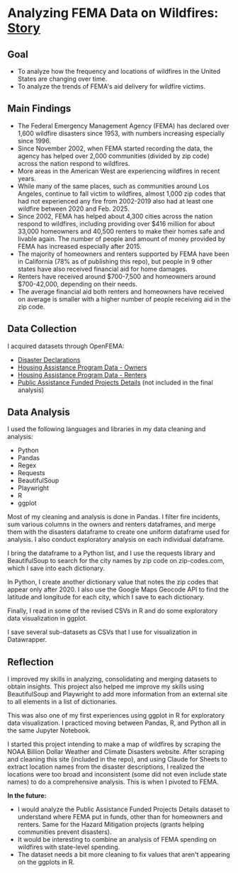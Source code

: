 # Analyzing FEMA Data on Wildfires: [Story](https://annikamcginnis.github.io/wildfires-fema/)

## Goal
- To analyze how the frequency and locations of wildfires in the United States are changing over time.
- To analyze the trends of FEMA's aid delivery for wildfire victims.

## Main Findings
- The Federal Emergency Management Agency (FEMA) has declared over 1,600 wildfire disasters since 1953, with numbers increasing especially since 1996.
- Since November 2002, when FEMA started recording the data, the agency has helped over 2,000 communities (divided by zip code) across the nation respond to wildfires.
- More areas in the American West are experiencing wildfires in recent years.
- While many of the same places, such as communities around Los Angeles, continue to fall victim to wildfires, almost 1,000 zip codes that had not experienced any fire from 2002-2019 also had at least one wildfire between 2020 and Feb. 2025.
- Since 2002, FEMA has helped about 4,300 cities across the nation respond to wildfires, including providing over $416 million for about 33,000 homeowners and 40,500 renters to make their homes safe and livable again. The number of people and amount of money provided by FEMA has increased especially after 2015.
- The majority of homeowners and renters supported by FEMA have been in California (78% as of publishing this repo), but people in 9 other states have also received financial aid for home damages.
- Renters have received around $700-7,500 and homeowners around $700-42,000, depending on their needs.
- The average financial aid both renters and homeowners have received on average is smaller with a higher number of people receiving aid in the zip code.
  
## Data Collection
I acquired datasets through OpenFEMA:
- [Disaster Declarations](https://www.fema.gov/openfema-data-page/fema-web-disaster-declarations-v1)
- [Housing Assistance Program Data - Owners](https://www.fema.gov/openfema-data-page/housing-assistance-program-data-owners-v2)
- [Housing Assistance Program Data - Renters](https://www.fema.gov/openfema-data-page/housing-assistance-program-data-renters-v2)
- [Public Assistance Funded Projects Details](https://www.fema.gov/openfema-data-page/public-assistance-funded-projects-details-v1) (not included in the final analysis)
  
## Data Analysis
I used the following languages and libraries in my data cleaning and analysis: 
- Python
- Pandas
- Regex
- Requests
- BeautifulSoup
- Playwright
- R
- ggplot

Most of my cleaning and analysis is done in Pandas. I filter fire incidents, sum various columns in the owners and renters dataframes, and merge them with the disasters dataframe to create one uniform dataframe used for analysis. I also conduct exploratory analysis on each individual dataframe.

I bring the dataframe to a Python list, and I use the requests library and BeautifulSoup to search for the city names by zip code on zip-codes.com, which I save into each dictionary. 

In Python, I create another dictionary value that notes the zip codes that appear only after 2020. I also use the Google Maps Geocode API to find the latitude and longitude for each city, which I save to each dictionary.

Finally, I read in some of the revised CSVs in R and do some exploratory data visualization in ggplot. 

I save several sub-datasets as CSVs that I use for visualization in Datawrapper.

## Reflection
I improved my skills in analyzing, consolidating and merging datasets to obtain insights. This project also helped me improve my skills using BeautifulSoup and Playwright to add more information from an external site to all elements in a list of dictionaries. 

This was also one of my first experiences using ggplot in R for exploratory data visualization. I practiced moving between Pandas, R, and Python all in the same Jupyter Notebook.

I started this project intending to make a map of wildfires by scraping the NOAA Billion Dollar Weather and Climate Disasters website. After scraping and cleaning this site (included in the repo), and using Claude for Sheets to extract location names from the disaster descriptions, I realized the locations were too broad and inconsistent (some did not even include state names) to do a comprehensive analysis. This is when I pivoted to FEMA. 

**In the future:** 
- I would analyze the Public Assistance Funded Projects Details dataset to understand where FEMA put in funds, other than for homeowners and renters. Same for the Hazard Mitigation projects (grants helping communities prevent disasters).
- It would be interesting to combine an analysis of FEMA spending on wildfires with state-level spending.
- The dataset needs a bit more cleaning to fix values that aren't appearing on the ggplots in R.
 
